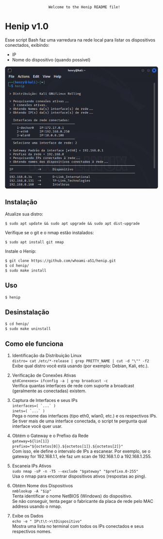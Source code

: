 						Welcome to the Henip README file!    

Henip v1.0
=============
Esse script Bash faz uma varredura na rede local para listar os dispositivos conectados, exibindo:

- IP
- Nome do dispositivo (quando possível)

![descrição](/henip.png)  

Instalação
-----------

Atualize sua distro:
 
    $ sudo apt update && sudo apt upgrade && sudo apt dist-upgrade

Verifique se o git e o nmap estão instalados:
 
    $ sudo apt install git nmap

Instale o Henip:

    $ git clone https://github.com/whoami-a51/henip.git
    $ cd henip/
    $ sudo make install
    
Uso
----

    $ henip

Desinstalação
--------------

    $ cd henip/
    $ sudo make uninstall  


Como ele funciona
-----------

1. Identificação da Distribuição Linux  
```distro= cat /etc/*-release | grep PRETTY_NAME | cut -d "\"" -f2```  
Exibe qual distro você está usando (por exemplo: Debian, Kali, etc.).  

2. Verificação de Conexões Ativas  
```qtdConexoes= ifconfig -a | grep broadcast -c```  
Verifica quantas interfaces de rede com suporte a broadcast (geralmente as conectadas) existem.    

3. Captura de Interfaces e seus IPs  
```interfaces=( `...` )```  
```inets=( `...` )```  
Pega o nome das interfaces (tipo eth0, wlan0, etc.) e os respectivos IPs.  
Se tiver mais de uma interface conectada, o script te pergunta qual interface você quer usar.  

4. Obtém o Gateway e o Prefixo da Rede  
```gateway=${lin[1]}```  
```prefixo="${octetos[0]}.${octetos[1]}.${octetos[2]}"```  
Com isso, ele define o intervalo de IPs a escanear. Por exemplo, se o gateway for 192.168.1.1, ele faz um scan de 192.168.1.0 a 192.168.1.255.  

5. Escaneia IPs Ativos  
```sudo nmap -sP -n -T5 --exclude "$gateway" "$prefixo.0-255"```  
Usa o nmap para encontrar dispositivos ativos (respostas ao ping).  

6. Obtém Nome dos Dispositivos  
```nmblookup -A "$ip"```  
Tenta identificar o nome NetBIOS (Windows) do dispositivo.  
Se não conseguir, tenta pegar o fabricante da placa de rede pelo MAC address usando o nmap.

8. Exibe os Dados  
```echo -e " IP\t\t->\tDispositivo"```  
Mostra uma lista no terminal com todos os IPs conectados e seus respectivos nomes.
